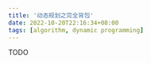 ```yaml
---
title: '动态规划之完全背包'
date: 2022-10-20T22:16:34+08:00
tags: [algorithm, dynamic programming]
---
```


TODO
